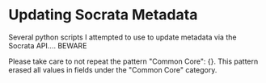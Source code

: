 # Updating Socrata Metadata
Several python scripts I attempted to use to update metadata via the Socrata API.... BEWARE

Please take care to not repeat the pattern "Common Core": {}. 
This pattern erased all values in fields under the "Common Core" category.
